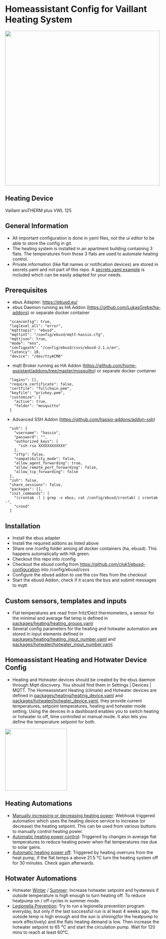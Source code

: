# Homeassistant Config for Vaillant Heating System

<img src="https://energiewende-einfach-machen.net/wp-content/uploads/2024/05/ha-heatpump.png" width="500">

## Heating Device
Vaillant aroTHERM plus VWL 125

## General Information
* All important configuration is done in yaml files, not the ui editor to be able to store the config in git.
* The heating system is installed in an apartment building containing 3 flats. The temperatures from those 3 flats are used to automate heating control.
* Private information (like flat names or notification devices) are stored in secrets.yaml and not part of this repo. A [secrets.yaml.example](secrets.yaml.example) is included which can be easily adapted for your needs.

## Prerequisites
* ebus Adapter: https://ebusd.eu/
* ebus Daemon running as HA Addon (https://github.com/LukasGrebe/ha-addons) or separate docker container
```
  "scanconfig": true,
  "loglevel_all": "error",
  "mqtttopic": "ebusd",
  "mqttint": "/config/ebusd/mqtt-hassio.cfg",
  "mqttjson": true,
  "mode": "ens",
  "configpath": "/config/ebusd/csvs/ebusd-2.1.x/en",
  "latency": 10,
  "device": "/dev/ttyACM0"
```
* mqtt Broker running as HA Addon (https://github.com/home-assistant/addons/tree/master/mosquitto) or separate docker container
```
  "logins": [],
  "require_certificate": false,
  "certfile": "fullchain.pem",
  "keyfile": "privkey.pem",
  "customize": {
    "active": true,
    "folder": "mosquitto"
  }
```
* Advanced SSH Addon (https://github.com/hassio-addons/addon-ssh)
```
  "ssh": {
    "username": "hassio",
    "password": "",
    "authorized_keys": [
      "ssh-rsa XXXXXXXXXXXX"
    ],
    "sftp": false,
    "compatibility_mode": false,
    "allow_agent_forwarding": true,
    "allow_remote_port_forwarding": false,
    "allow_tcp_forwarding": false
  },
  "zsh": false,
  "share_sessions": false,
  "packages": [],
  "init_commands": [
    "(crontab -l | grep -v ebus; cat /config/ebusd/crontab) | crontab -",
    "crond"
  ]
```

## Installation
* Install the ebus adapter
* Install the required addons as listed above
* Share one /config folder among all docker containers (ha, ebusd). This happens automatically with HA green.
* Checkout this repo into /config
* Checkout the ebusd config from https://github.com/cluk1/ebusd-configuration into /config/ebusd/csvs
* Configure the ebusd addon to use the csv files from the checkout
* Start the ebusd Addon, check if it scans the bus and submit messages to mqtt

## Custom sensors, templates and inputs
* Flat temperatures are read from fritz!Dect thermometers, a sensor for the minimal and average flat temp is defined in [packages/heating/heating_groups.yaml](packages/heating/heating_groups.yaml)
* Several config parameters for the heating and hotwater automation are stored in input elements defined in [packages/heating/heating_input_number.yaml](packages/heating/heating_input_number.yaml) and [packages/hotwater/hotwater_input_number.yaml](packages/hotwater/hotwater_input_number.yaml).

## Homeassistant Heating and Hotwater Device Config
* Heating and Hotwater devices should be created by the ebus daemon through Mqtt discovery. You should find them in Settings | Devices | MQTT. The Homeassistant Heating (climate) and Hotwater devices are defined in [packages/heating/heating_device.yaml](packages/heating/heating_device.yaml) and [packages/hotwater/hotwater_device.yaml](packages/hotwater/hotwater_device.yaml), they provide current temperatures, setpoint temperatures, heating and hotwater mode setting. Using the devices in a dashboard enables you to switch heating or hotwater to off, time controlled or manual mode. It also lets you define the temperature setpoint for both. 
<img src="https://energiewende-einfach-machen.net/wp-content/uploads/2024/05/ha-heating-device.png" width="200">

## Heating Automations
* [Manually increasing or decreasing heating power](packages/heating/heating_automation_power_manual.yaml): Webhook triggered automation which uses the heating device service to increase (or decrease) the heating setpoint. This can be used from various buttons to manually control heating power.
* [Automatic heating power control](packages/heating/heating_automation_power_auto.yaml): Triggered by changes in average flat temperatures to reduce heating power when flat temperatures rise due to solar gains.
* [Automatic heating power off](packages/heating/heating_automation_power_off.yaml): Triggered by heating overruns from the heat pump, if the flat temps a above 21.5 °C turn the heating system off for 30 minutes. Check again afterwards.

## Hotwater Automations
* Hotwater [Winter](packages/hotwater/hotwater_automation_winter.yaml) / [Summer](packages/hotwater/hotwater_automation_summer.yaml): Increase hotwater setpoint and hysteresis if outside temperature is high enough to turn heating off. To reduce heatpump on / off cycles in summer mode.
* [Legionella Prevention](packages/hotwater/hotwater_automation_legio.yaml): Try to run a legionella prevention program everyday, but only if the last successful run is at least 4 weeks ago, the outside temp is high enough and the sun is shining(for the heatpump to work effectively) and the flats heating demand is low. Then increase the hotwater setpoint to 65 °C and start the circulation pump. Wait for 120 mins to reach at least 60°C.
